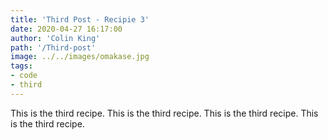```yaml
---
title: 'Third Post - Recipie 3'
date: 2020-04-27 16:17:00
author: 'Colin King'
path: '/Third-post'
image: ../../images/omakase.jpg
tags:
- code
- third
---
```


This is the third recipe.
This is the third recipe.
This is the third recipe.
This is the third recipe.